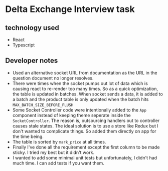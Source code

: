 # Delta Exchange Interview task
## technology used
- React
- Typescript

## Developer notes
- Used an alternative socket URL from documentation as the URL in the question document no longer resolves.
- There were times when the socket pumps out lot of data which is causing react to re-render too many times. So as a quick optimization, the table is updated in batches. When socket sends a data, it is added to a batch and the product table is only updated when the batch hits `MAX_BATCH_SIZE_BEFORE_FLUSH`
- Some Socket Controller code were intentionally added to the `App` component instead of keeping theme seperate inside the `SocketController`. The reason is, outsourcing handlers out to controller causes stale states. The ideal solution is to use a store like Redux but I don't wanted to complicate things. So added them directly on app for the time being.
- The table is sorted by `mark_price` at all times.
- Finally I've done all the requirement except the first column to be made sticky. I tried my best but it didn't work.
- I wanted to add some minimal unit tests but unfortunately, I didn't had much time. I can add tests if you want them.
